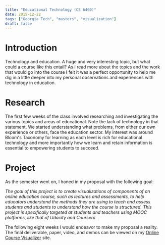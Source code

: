 ```yaml
---
title: "Educational Technology (CS 6460)"
date: 2015-12-22
tags: ["Georgia Tech", "masters", "visualization"]
draft: false
---
```


# Introduction

Technology and education. A huge and very interesting topic, but what could a course like this entail? As I read more about the topics and the work that would go into the course I felt it was a perfect opportunity to help me dig in a little deeper into my personal observations and experiences with technology in education.

# Research

The first few weeks of the class involved researching and investigating the various topics and areas of educational. Note the lack of technology in that statement. We started understanding what problems, from either our own experience or others, face the education sector. My interest was around Bloom's Taxonomy for learning as each level is rich for educational technology and more importantly how we learn and retain information is essential to empowering students to succeed.

# Project

As the semester went on, I honed in my proposal with the following goal:

*The goal of this project is to create visualizations of components of an online education course, such as lectures and assessments, to help educators understand the methods they are using to teach and assess students and students to understand how the course is structured. This project is specifically targeted at students and teachers using MOOC platforms, like that of Udacity and Coursera.*

The following eight weeks I would endeavor to make my proposal a reality. The final deliverable, paper, video, and demos can be viewed on my [Online Course Visualizer](http://powersj.github.io/ocv/) site.
